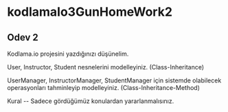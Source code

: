 # kodlamaIo3GunHomeWork2
## Odev 2
Kodlama.io projesini yazdığınızı düşünelim.

User, Instructor, Student nesnelerini modelleyiniz. (Class-Inheritance)

UserManager, InstructorManager, StudentManager için sistemde olabilecek operasyonları tahminleyip modelleyiniz. (Class-Inheritance-Method)

Kural -- Sadece gördüğümüz konulardan yararlanmalısınız.
